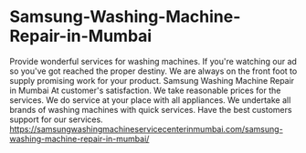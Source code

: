 # Samsung-Washing-Machine-Repair-in-Mumbai
Provide wonderful services for washing machines. If you're watching our ad so you've got reached the proper destiny. We are always on the front foot to supply promising work for your product. Samsung Washing Machine Repair in Mumbai  At customer's satisfaction. We take reasonable prices for the services. We do service at your place with all appliances. We undertake all brands of washing machines with quick services. Have the best customers support for our services. https://samsungwashingmachineservicecenterinmumbai.com/samsung-washing-machine-repair-in-mumbai/
